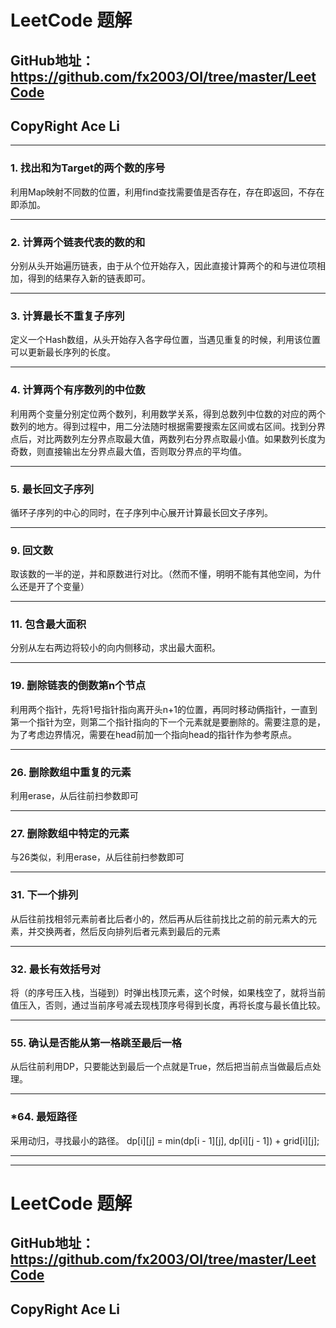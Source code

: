 # LeetCode 题解 #
## GitHub地址：<https://github.com/fx2003/OI/tree/master/LeetCode> ##
## CopyRight Ace Li ##
***



### 1. 找出和为Target的两个数的序号 ###
利用Map映射不同数的位置，利用find查找需要值是否存在，存在即返回，不存在即添加。
***

### 2. 计算两个链表代表的数的和 ###
分别从头开始遍历链表，由于从个位开始存入，因此直接计算两个的和与进位项相加，得到的结果存入新的链表即可。
***

### 3. 计算最长不重复子序列 ###
定义一个Hash数组，从头开始存入各字母位置，当遇见重复的时候，利用该位置可以更新最长序列的长度。
***

### 4. 计算两个有序数列的中位数 ###
利用两个变量分别定位两个数列，利用数学关系，得到总数列中位数的对应的两个数列的地方。得到过程中，用二分法随时根据需要搜索左区间或右区间。找到分界点后，对比两数列左分界点取最大值，两数列右分界点取最小值。如果数列长度为奇数，则直接输出左分界点最大值，否则取分界点的平均值。
***

### 5. 最长回文子序列 ###
循环子序列的中心的同时，在子序列中心展开计算最长回文子序列。
***

### 9. 回文数 ###
取该数的一半的逆，并和原数进行对比。（然而不懂，明明不能有其他空间，为什么还是开了个变量）
***

### 11. 包含最大面积 ###
分别从左右两边将较小的向内侧移动，求出最大面积。
***

### 19. 删除链表的倒数第n个节点 ###
利用两个指针，先将1号指针指向离开头n+1的位置，再同时移动俩指针，一直到第一个指针为空，则第二个指针指向的下一个元素就是要删除的。需要注意的是，为了考虑边界情况，需要在head前加一个指向head的指针作为参考原点。
***

### 26. 删除数组中重复的元素 ###
利用erase，从后往前扫参数即可
***

### 27. 删除数组中特定的元素 ###
与26类似，利用erase，从后往前扫参数即可
***

### 31. 下一个排列 ###
从后往前找相邻元素前者比后者小的，然后再从后往前找比之前的前元素大的元素，并交换两者，然后反向排列后者元素到最后的元素
***

### 32. 最长有效括号对 ###
将（的序号压入栈，当碰到）时弹出栈顶元素，这个时候，如果栈空了，就将当前值压入，否则，通过当前序号减去现栈顶序号得到长度，再将长度与最长值比较。
***

### 55. 确认是否能从第一格跳至最后一格 ###
从后往前利用DP，只要能达到最后一个点就是True，然后把当前点当做最后点处理。
***

### *64. 最短路径 ###
采用动归，寻找最小的路径。
dp[i][j] = min(dp[i - 1][j], dp[i][j - 1]) + grid[i][j];
***



***
# LeetCode 题解 #
## GitHub地址：<https://github.com/fx2003/OI/tree/master/LeetCode> ##
## CopyRight Ace Li ##